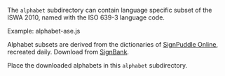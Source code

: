 The `alphabet` subdirectory can contain language specific subset of the ISWA 2010, named with the ISO 639-3 language code.

Example: alphabet-ase.js

Alphabet subsets are derived from the dictionaries of [SignPuddle Online](http://signpuddle.org), recreated daily.  Download from [SignBank](http://signbank.org/signmaker/config/alphabet).

Place the downloaded alphabets in this `alphabet` subdirectory.
